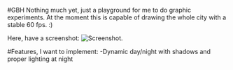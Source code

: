 #GBH
Nothing much yet, just a playground for me to do graphic experiments.
At the moment this is capable of drawing the whole city with a stable 60 fps. :)

Here, have a screenshot:
![Screenshot.](http://bayimg.com/image/oajkjaacp.jpg)

#Features, I want to implement:
-Dynamic day/night with shadows and proper lighting at night